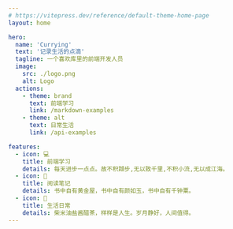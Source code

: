 ```yaml
---
# https://vitepress.dev/reference/default-theme-home-page
layout: home

hero:
  name: 'Currying'
  text: '记录生活的点滴'
  tagline: 一个喜欢库里的前端开发人员
  image:
    src: ./logo.png
    alt: Logo
  actions:
    - theme: brand
      text: 前端学习
      link: /markdown-examples
    - theme: alt
      text: 日常生活
      link: /api-examples

features:
  - icon: 💻
    title: 前端学习
    details: 每天进步一点点。故不积蹞步,无以致千里,不积小流,无以成江海。
  - icon: 📖
    title: 阅读笔记
    details: 书中自有黄金屋，书中自有颜如玉，书中自有千钟粟。
  - icon: 🌟
    title: 生活日常
    details: 柴米油盐酱醋茶，样样是人生。岁月静好，人间值得。
---
```

